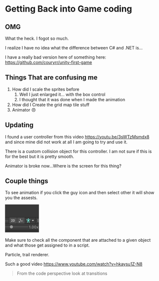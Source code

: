 # Getting Back into Game coding

## OMG

What the heck. I fogot so much.

I realize I have no idea what the difference between C# and .NET is...

I have a really bad version here of something here:
https://github.com/couryrr/unity-first-game

## Things That are confusing me

1. How did I scale the sprites before
   1. Well I just enlarged it... with the box control
   2. I thought that it was done when I made the animation
2. How did I Create the grid map tile stuff
3. Animator :angry:

## Updating

I found a user controller from this video https://youtu.be/3sWTzMsmdx8 and since mine did not work at all I am going to try and use it.

There is a custom collision object for this controller. I am not sure if this is for the best but it is pretty smooth.

Animator is broke now...Where is the screen for this thing?

## Couple things

To see animation if you click the guy icon and then select other it will show you the assests.

![Unity Animation Little Guy](./images/little-guy.png)

Make sure to check all the component that are attached to a given object and what those get assigned to in a script.

Particle, trail renderer.

Such a good video
https://www.youtube.com/watch?v=hkaysu1Z-N8

> From the code perspective look at transitions
